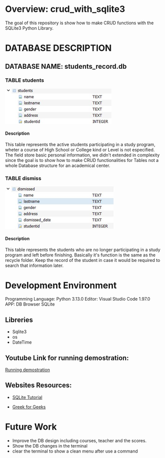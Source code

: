 # Overview: crud_with_sqlite3
The goal of this repository is show how to make CRUD functions with the SQLite3 Python Library. 

# DATABASE DESCRIPTION
## DATABASE NAME: students_record.db

### TABLE students
![Student Table.](./images/students_table.jpg)

#### Description
This table represents the active students participating in a study program, wheter a course of High School or College kind or Level is not especified.
The field store basic personal information, we didn't extended in complexity since the goal is to show how to make CRUD functionalities for Tables not a
whole Database structure for an academical center.

### TABLE dismiss
![Student Table.](./images/dismissed_table.jpg)
#### Description
This table represents the students who are no longer participating in a study program and left before finishing. Basically it's function is the same as the
recycle folder. Keep the record of the student in case it would be required to search that information later.

# Development Environment

Programming Language: Python 3.13.0
Editor: Visual Studio Code 1.97.0
APP: DB Browser SQLite
## Libreries

- Sqlite3
- os
- DateTime

## Youtube Link for running demostration:
[Running demostration](https://youtu.be/T6FDAQDDhq0)

## Websites Resources:
* [SQLite Tutorial](https://www.sqlitetutorial.net/sqlite-date/)

* [Greek for Geeks](https://matplotlib.org/stable/gallery/lines_bars_and_markers/categorical_variables.html)
# Future Work
- Improve the DB design including courses, teacher and the scores.
- Show the DB changes in the terminal
- clear the terminal to show a clean menu after use a command
